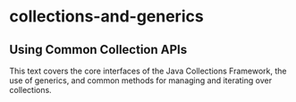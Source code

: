 # collections-and-generics

## Using Common Collection APIs
This text covers the core interfaces of the Java Collections Framework, the use of generics, and common methods for managing and iterating over collections.

